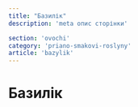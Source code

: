 ```yaml
---
title: "Базилік"
description: 'meta опис сторінки'

section: 'ovochi'
category: 'priano-smakovi-roslyny'
article: 'bazylik'
---
```


# Базилік